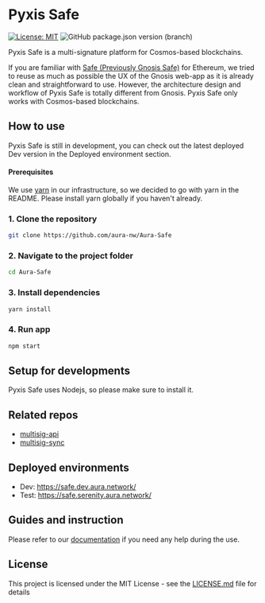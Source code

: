 # Pyxis Safe

[![License: MIT](https://img.shields.io/badge/License-MIT-yellow.svg)](https://github.com/aura-nw/Aura-Safe/blob/main/LICENSE.md)
![GitHub package.json version (branch)](https://img.shields.io/github/package-json/v/aura-nw/Aura-Safe)

Pyxis Safe is a multi-signature platform for Cosmos-based blockchains.

If you are familiar with [Safe (Previously Gnosis Safe)](https://safe.global/) for Ethereum, we tried to reuse as much as possible the UX of the Gnosis web-app as it is already clean and straightforward to use. However, the architecture design and workflow of Pyxis Safe is totally different from Gnosis. Pyxis Safe only works with Cosmos-based blockchains.

## How to use

Pyxis Safe is still in development, you can check out the latest deployed Dev version in the Deployed environment section.

#### Prerequisites

We use [yarn](https://yarnpkg.com/) in our infrastructure, so we decided to go with yarn in the README. Please install yarn globally if you haven't already.

### 1. Clone the repository

```bash
git clone https://github.com/aura-nw/Aura-Safe
```

### 2. Navigate to the project folder

```bash
cd Aura-Safe
```

### 3. Install dependencies

```bash
yarn install
```

### 4. Run app

```bash
npm start
```

## Setup for developments

Pyxis Safe uses Nodejs, so please make sure to install it.

## Related repos

- [multisig-api](https://github.com/aura-nw/multisig-api)
- [multisig-sync](https://github.com/aura-nw/multisig-sync)

## Deployed environments

- Dev: https://safe.dev.aura.network/
- Test: https://safe.serenity.aura.network/

## Guides and instruction

Please refer to our [documentation](https://docs.aura.network/product/pyxis-safe/) if you need any help during the use.

## License

This project is licensed under the MIT License - see the [LICENSE.md](LICENSE.md) file for details
